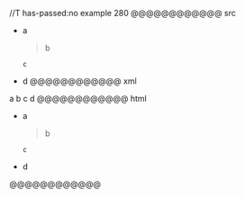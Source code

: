 //T has-passed:no
example 280
@@@@@@@@@@@@ src
- a
  > b
  ```
  c
  ```
- d
@@@@@@@@@@@@ xml
<?xml version="1.0" encoding="UTF-8"?>
<!DOCTYPE document SYSTEM "CommonMark.dtd">
<document xmlns="http://commonmark.org/xml/1.0">
  <list type="bullet" tight="true">
    <item>
      <paragraph>
        <text>a</text>
      </paragraph>
      <block_quote>
        <paragraph>
          <text>b</text>
        </paragraph>
      </block_quote>
      <code_block>c
</code_block>
    </item>
    <item>
      <paragraph>
        <text>d</text>
      </paragraph>
    </item>
  </list>
</document>
@@@@@@@@@@@@ html
<ul>
<li>a
<blockquote>
<p>b</p>
</blockquote>
<pre><code>c
</code></pre>
</li>
<li>d</li>
</ul>
@@@@@@@@@@@@
